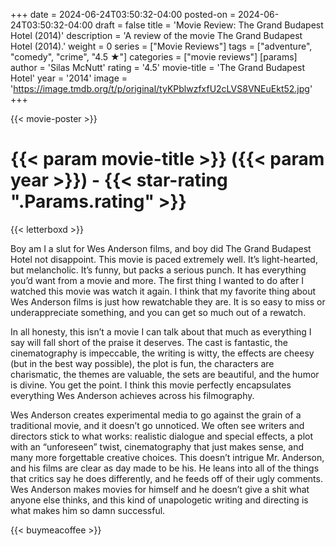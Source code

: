 +++
date = 2024-06-24T03:50:32-04:00
posted-on = 2024-06-24T03:50:32-04:00
draft = false
title = 'Movie Review: The Grand Budapest Hotel (2014)'
description = 'A review of the movie The Grand Budapest Hotel (2014).'
weight = 0
series = ["Movie Reviews"]
tags = ["adventure", "comedy", "crime", "4.5 ★"]
categories = ["movie reviews"]
[params]
  author = 'Silas McNutt'
  rating = '4.5'
  movie-title = 'The Grand Budapest Hotel'
  year = '2014'
  image = 'https://image.tmdb.org/t/p/original/tyKPblwzfxfU2cLVS8VNEuEkt52.jpg'
+++

{{< movie-poster >}}

# {{< param movie-title >}} ({{< param year >}}) - {{< star-rating ".Params.rating" >}}

{{< letterboxd >}}

Boy am I a slut for Wes Anderson films, and boy did The Grand Budapest Hotel not disappoint. This movie is paced extremely well. It’s light-hearted, but melancholic. It’s funny, but packs a serious punch. It has everything you’d want from a movie and more. The first thing I wanted to do after I watched this movie was watch it again. I think that my favorite thing about Wes Anderson films is just how rewatchable they are. It is so easy to miss or underappreciate something, and you can get so much out of a rewatch.

In all honesty, this isn’t a movie I can talk about that much as everything I say will fall short of the praise it deserves. The cast is fantastic, the cinematography is impeccable, the writing is witty, the effects are cheesy (but in the best way possible), the plot is fun, the characters are charismatic, the themes are valuable, the sets are beautiful, and the humor is divine. You get the point. I think this movie perfectly encapsulates everything Wes Anderson achieves across his filmography.

Wes Anderson creates experimental media to go against the grain of a traditional movie, and it doesn’t go unnoticed. We often see writers and directors stick to what works: realistic dialogue and special effects, a plot with an “unforeseen” twist, cinematography that just makes sense, and many more forgettable creative choices. This doesn’t intrigue Mr. Anderson, and his films are clear as day made to be his. He leans into all of the things that critics say he does differently, and he feeds off of their ugly comments. Wes Anderson makes movies for himself and he doesn’t give a shit what anyone else thinks, and this kind of unapologetic writing and directing is what makes him so damn successful.

{{< buymeacoffee >}}
